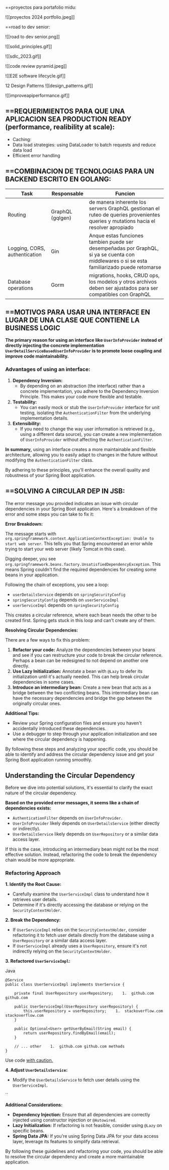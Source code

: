 
==proyectos para portafolio midu:

![[proyectos 2024 portfolio.jpeg]]

==road to dev senior:

![[road to dev senior.png]]

![[solid_principles.gif]]

![[sdlc_2023.gif]]

![[code review pyramid.jpeg]]

![[E2E software lifecycle.gif]]

12 Design Patterns
![[design_patterns.gif]]

![[improveapiperformance.gif]]

## ==REQUERIMIENTOS PARA QUE UNA APLICACION SEA PRODUCTION READY (performance, realibility at scale):

- Caching:
- Data load strategies: using DataLoader to batch requests and reduce data load
- Efficient error handling

## ==COMBINACION DE TECNOLOGIAS PARA UN BACKEND ESCRITO EN GOLANG:


| Task                          | Responsable      | Funcion                                                                                                                                      |
| ----------------------------- | ---------------- | -------------------------------------------------------------------------------------------------------------------------------------------- |
| Routing                       | GraphQL (gqlgen) | de manera inherente los servers GraphQL gestionan el ruteo de queries provenientes queries y mutations hacia el resolver apropiado           |
| Logging, CORS, authentication | Gin              | Anque estas funciones tambien puede ser desempeñadas por GraphQL, si ya se cuenta con middlewares o si se esta familiarizado puede retomarse |
| Database operations           | Gorm             | migrations, hooks, CRUD ops, los modelos y otros archivos deben ser ajustados para ser compatibles con GraphQL                               |

## ==MOTIVOS PARA USAR UNA INTERFACE EN LUGAR DE UNA CLASE QUE CONTIENE LA BUSINESS LOGIC

**The primary reason for using an interface like `UserInfoProvider` instead of directly injecting the concrete implementation `UserDetailServiceBasedUserInfoProvider` is to promote loose coupling and improve code maintainability.**

### Advantages of using an interface:

1. **Dependency Inversion:**
    - By depending on an abstraction (the interface) rather than a concrete implementation, you adhere to the Dependency Inversion Principle. This makes your code more flexible and testable.
2. **Testability:**
    - You can easily mock or stub the `UserInfoProvider` interface for unit testing, isolating the `AuthenticationFilter` from the underlying implementation details.
3. **Extensibility:**
    - If you need to change the way user information is retrieved (e.g., using a different data source), you can create a new implementation of `UserInfoProvider` without affecting the `AuthenticationFilter`.

**In summary,** using an interface creates a more maintainable and flexible architecture, allowing you to easily adapt to changes in the future without modifying the `AuthenticationFilter` class.

By adhering to these principles, you'll enhance the overall quality and robustness of your Spring Boot application.

## ==SOLVING A CIRCULAR DEP IN JSB:

The error message you provided indicates an issue with circular dependencies in your Spring Boot application. Here's a breakdown of the error and some steps you can take to fix it:

**Error Breakdown:**

The message starts with `org.springframework.context.ApplicationContextException: Unable to start web server`. This tells you that Spring encountered an error while trying to start your web server (likely Tomcat in this case).

Digging deeper, you see `org.springframework.beans.factory.UnsatisfiedDependencyException`. This means Spring couldn't find the required dependencies for creating some beans in your application.

Following the chain of exceptions, you see a loop:

- `userDetailsService` depends on `springSecurityConfig`
- `springSecurityConfig` depends on `userServiceImpl`
- `userServiceImpl` depends on `springSecurityConfig`

This creates a circular reference, where each bean needs the other to be created first. Spring gets stuck in this loop and can't create any of them.

**Resolving Circular Dependencies:**

There are a few ways to fix this problem:

1. **Refactor your code:** Analyze the dependencies between your beans and see if you can restructure your code to break the circular reference. Perhaps a bean can be redesigned to not depend on another one directly.
2. **Use Lazy Initialization:** Annotate a bean with `@Lazy` to defer its initialization until it's actually needed. This can help break circular dependencies in some cases.
3. **Introduce an intermediary bean:** Create a new bean that acts as a bridge between the two conflicting beans. This intermediary bean can have the necessary dependencies and bridge the gap between the originally circular ones.

**Additional Tips:**

- Review your Spring configuration files and ensure you haven't accidentally introduced these dependencies.
- Use a debugger to step through your application initialization and see where the circular dependency is happening.

By following these steps and analyzing your specific code, you should be able to identify and address the circular dependency issue and get your Spring Boot application running smoothly.

## Understanding the Circular Dependency

Before we dive into potential solutions, it's essential to clarify the exact nature of the circular dependency.

**Based on the provided error messages, it seems like a chain of dependencies exists:**

- `AuthenticationFilter` depends on `UserInfoProvider`.
- `UserInfoProvider` likely depends on `UserDetailsService` (either directly or indirectly).
- `UserDetailsService` likely depends on `UserRepository` or a similar data access layer.

If this is the case, introducing an intermediary bean might not be the most effective solution. Instead, refactoring the code to break the dependency chain would be more appropriate.

### Refactoring Approach

**1. Identify the Root Cause:**

- Carefully examine the `UserServiceImpl` class to understand how it retrieves user details.
- Determine if it's directly accessing the database or relying on the `SecurityContextHolder`.

**2. Break the Dependency:**

- If `UserServiceImpl` relies on the `SecurityContextHolder`, consider refactoring it to fetch user details directly from the database using a `UserRepository` or a similar data access layer.
- If `UserServiceImpl` already uses a `UserRepository`, ensure it's not indirectly relying on the `SecurityContextHolder`.

**3. Refactored `UserServiceImpl`:**

Java

```
@Service
public class UserServiceImpl implements UserService {

    private final UserRepository userRepository;    1.  github.com github.com

    public UserServiceImpl(UserRepository userRepository) {
        this.userRepository = userRepository;    1.  stackoverflow.com stackoverflow.com
    }

    public Optional<User> getUserByEmail(String email) {
        return userRepository.findByEmail(email);
    }

    // ... other    1.  github.com github.com methods
}
```

Use code [with caution.](/faq#coding)

**4. Adjust `UserDetailsService`:**

- Modify the `UserDetailsService` to fetch user details using the `UserServiceImpl`.

``

**Additional Considerations:**

- **Dependency Injection:** Ensure that all dependencies are correctly injected using constructor injection or `@Autowired`.
- **Lazy Initialization:** If refactoring is not feasible, consider using `@Lazy` on specific beans.
- **Spring Data JPA:** If you're using Spring Data JPA for your data access layer, leverage its features to simplify data retrieval.

By following these guidelines and refactoring your code, you should be able to resolve the circular dependency and create a more maintainable application.
